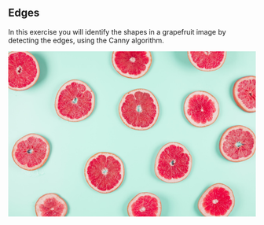 ## Edges

In this exercise you will identify the shapes in a grapefruit image by detecting the edges, using the Canny algorithm.

![Grapefruits](../images/1.jpg)

<!-- Image preloaded as `grapefruit`. -->

<!-- The `color` module has already been preloaded for you. -->
<!-- 
### Instructions

- Import the canny edge detector from the feature module.

- Convert the image to grayscale, using the method from the color module used in previous chapters.

- Apply the canny edge detector to the `grapefruit` image.
 -->